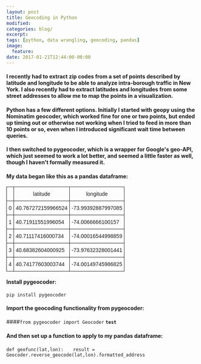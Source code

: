 ```yaml
---
layout: post
title: Geocoding in Python
modified:
categories: blog/
excerpt:
tags: [python, data wrangling, geocoding, pandas]
image:
  feature:
date: 2017-01-21T12:44:00-00:00
---
```




#### I recently had to extract zip codes from a set of points described by latitude and longitude to be able to analyze intra-borough traffic in New York. I also recently had to extract latitudes and longitudes from some street addresses to allow me to map the points in a visualization.


#### Python has a few different options. Initially I started with geopy using the Nominatim geocoder, which worked fine for one or two points, but ended up timing out or otherwise not working when I tried to feed in more than 10 points or so, even when I introduced significant wait time between queries.

#### I then switched to pygeocoder, which is a wrapper for Google's geo-API, which just seemed to work a lot better, and seemed a little faster as well, though I haven't formally measured it.

#### My data began like this as a pandas dataframe:

<style type="text/css">
.tg  {border-collapse:collapse;border-spacing:0;}
.tg td{font-family:Arial, sans-serif;font-size:14px;padding:10px 5px;border-style:solid;border-width:1px;overflow:hidden;word-break:normal;}
.tg th{font-family:Arial, sans-serif;font-size:14px;font-weight:normal;padding:10px 5px;border-style:solid;border-width:1px;overflow:hidden;word-break:normal;}
.tg .tg-yw4l{vertical-align:top}
</style>
<table class="tg">
  <tr>
    <th class="tg-yw4l"></th>
    <th class="tg-yw4l">latitude</th>
    <th class="tg-yw4l">longitude</th>
  </tr>
  <tr>
    <td class="tg-yw4l">0</td>
    <td class="tg-yw4l">40.767272159966524</td>
    <td class="tg-yw4l">-73.99392887997085</td>
  </tr>
  <tr>
    <td class="tg-yw4l">1</td>
    <td class="tg-yw4l">40.71911551996054</td>
    <td class="tg-yw4l">-74.0066666100157</td>
  </tr>
  <tr>
    <td class="tg-yw4l">2</td>
    <td class="tg-yw4l">40.71117416000734</td>
    <td class="tg-yw4l">-74.00016544998859</td>
  </tr>
  <tr>
    <td class="tg-yw4l">3</td>
    <td class="tg-yw4l">40.68382604000925</td>
    <td class="tg-yw4l">-73.97632328001441</td>
  </tr>
  <tr>
    <td class="tg-yw4l">4</td>
    <td class="tg-yw4l">40.74177603003744</td>
    <td class="tg-yw4l">-74.00149745986825</td>
  </tr>
</table>

#### Install pygeocoder:

`pip install pygeocoder`

#### Import the geocoding functionality from pygeocoder:

####`from pygeocoder import Geocoder`
**`test`**


#### And then set up a function to apply to my pandas dataframe:

`def geofunc(lat,lon):`
`   result = Geocoder.reverse_geocode(lat,lon).formatted_address`
